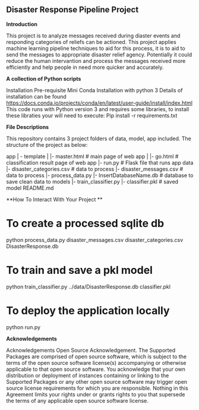 ## Disaster Response Pipeline Project

**Introduction**

This project is to analyze messages received during diaster events and responding categories of reliefs can be actioned. This project applies machine learning pipeline techniques to aid for this process, it is to aid to send the messages to appropriate disaster relief agency. Potentially it could reduce the human intervantion and process the messages received more efficiently and help people in need more quicker and accurately.

**A collection of Python scripts**

Installation Pre-requisite Mini Conda Installation with python 3
Details of installation can be found https://docs.conda.io/projects/conda/en/latest/user-guide/install/index.html This code runs with Python version 3 and requires some libraries, to install these libraties your will need to execute: Pip install -r requirements.txt



**File Descriptions**

This repository contains 3 project folders of data, model, app included. The structure of the project as below:

app
| - template
| |- master.html # main page of web app
| |- go.html # classification result page of web app
|- run.py # Flask file that runs app
data
|- disaster_categories.csv # data to process
|- disaster_messages.csv # data to process
|- process_data.py
|- InsertDatabaseName.db # database to save clean data to
models
|- train_classifier.py
|- classifier.pkl # saved model
README.md


**How To Interact With Your Project **
# To create a processed sqlite db
python process_data.py disaster_messages.csv disaster_categories.csv DisasterResponse.db
# To train and save a pkl model
python train_classifier.py ../data/DisasterResponse.db classifier.pkl
# To deploy the application locally
python run.py

**Acknowledgements**

Acknowledgements Open Source Acknowledgement. The Supported Packages are comprised of open source software, which is subject to the terms of the open source software license(s) accompanying or otherwise applicable to that open source software. You acknowledge that your own distribution or deployment of instances containing or linking to the Supported Packages or any other open source software may trigger open source license requirements for which you are responsible. Nothing in this Agreement limits your rights under or grants rights to you that supersede the terms of any applicable open source software license.
